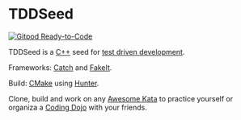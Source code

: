 # TDDSeed

[![Gitpod Ready-to-Code](https://img.shields.io/badge/Gitpod-ready--to--code-blue?logo=gitpod)](https://gitpod.io/#https://github.com/RLangendam/TDDSeed)

TDDSeed is a [C++](https://en.wikipedia.org/wiki/C%2B%2B) seed for [test driven development](https://en.wikipedia.org/wiki/Test-driven_development).

Frameworks: [Catch](https://github.com/catchorg/Catch2) and [FakeIt](https://github.com/eranpeer/FakeIt).

Build: [CMake](https://cmake.org/) using [Hunter](https://hunter.readthedocs.io/en/latest/).

Clone, build and work on any [Awesome Kata](https://github.com/gamontal/awesome-katas) to practice yourself or organiza a [Coding Dojo](https://codingdojo.org/WhatIsCodingDojo) with your friends.
